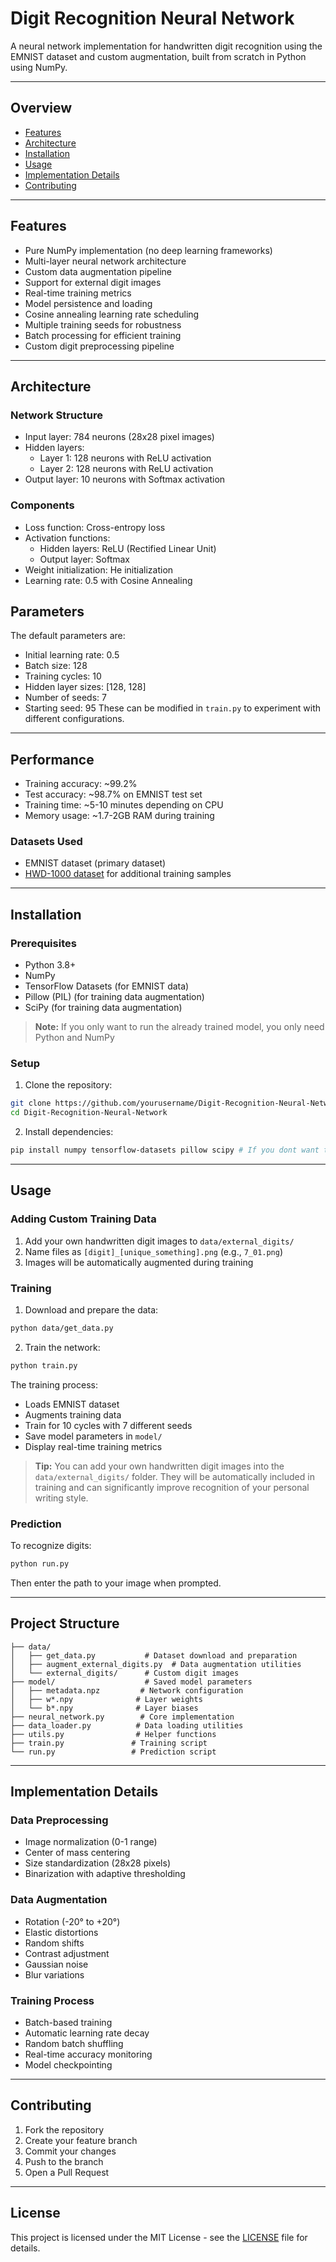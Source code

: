 # Digit Recognition Neural Network

A neural network implementation for handwritten digit recognition using the EMNIST dataset and custom augmentation, built from scratch in Python using NumPy.

---

## Overview

- [Features](#features)
- [Architecture](#architecture)
- [Installation](#installation)
- [Usage](#usage)
- [Implementation Details](#implementation-details)
- [Contributing](#contributing)

---

## Features

- Pure NumPy implementation (no deep learning frameworks)
- Multi-layer neural network architecture
- Custom data augmentation pipeline
- Support for external digit images
- Real-time training metrics
- Model persistence and loading
- Cosine annealing learning rate scheduling
- Multiple training seeds for robustness
- Batch processing for efficient training
- Custom digit preprocessing pipeline

---

## Architecture

### Network Structure
- Input layer: 784 neurons (28x28 pixel images)
- Hidden layers: 
  - Layer 1: 128 neurons with ReLU activation
  - Layer 2: 128 neurons with ReLU activation
- Output layer: 10 neurons with Softmax activation

### Components
- Loss function: Cross-entropy loss
- Activation functions:
  - Hidden layers: ReLU (Rectified Linear Unit)
  - Output layer: Softmax
- Weight initialization: He initialization
- Learning rate: 0.5 with Cosine Annealing

## Parameters

The default parameters are:
- Initial learning rate: 0.5
- Batch size: 128
- Training cycles: 10
- Hidden layer sizes: [128, 128]
- Number of seeds: 7
- Starting seed: 95
These can be modified in `train.py` to experiment with different configurations.

---

## Performance

- Training accuracy: ~99.2%
- Test accuracy: ~98.7% on EMNIST test set
- Training time: ~5-10 minutes depending on CPU
- Memory usage: ~1.7-2GB RAM during training

### Datasets Used
- EMNIST dataset (primary dataset)
- [HWD-1000 dataset](https://github.com/niklashenning/hwd-1000-dataset) for additional training samples

---

## Installation

### Prerequisites

- Python 3.8+
- NumPy
- TensorFlow Datasets (for EMNIST data)
- Pillow (PIL) (for training data augmentation)
- SciPy (for training data augmentation)

> **Note:** If you only want to run the already trained model, you only need Python and NumPy

### Setup

1. Clone the repository:
```bash
git clone https://github.com/yourusername/Digit-Recognition-Neural-Network.git
cd Digit-Recognition-Neural-Network
```

2. Install dependencies:
```sh
pip install numpy tensorflow-datasets pillow scipy # If you dont want to train it, you only need numpy
```

---

## Usage

### Adding Custom Training Data

1. Add your own handwritten digit images to `data/external_digits/`
2. Name files as `[digit]_[unique_something].png` (e.g., `7_01.png`)
3. Images will be automatically augmented during training

### Training

1. Download and prepare the data:
```sh
python data/get_data.py
```

2. Train the network:
```sh
python train.py
```

The training process:
- Loads EMNIST dataset
- Augments training data
- Train for 10 cycles with 7 different seeds
- Save model parameters in `model/`
- Display real-time training metrics

> **Tip:** You can add your own handwritten digit images into the `data/external_digits/` folder. They will be automatically included in training and can significantly improve recognition of your personal writing style.

### Prediction

To recognize digits:
```sh
python run.py
```

Then enter the path to your image when prompted.

---

## Project Structure

```
├── data/
│   ├── get_data.py           # Dataset download and preparation
│   ├── augment_external_digits.py  # Data augmentation utilities
│   └── external_digits/      # Custom digit images
├── model/                    # Saved model parameters
│   ├── metadata.npz         # Network configuration
│   ├── w*.npy              # Layer weights
│   └── b*.npy              # Layer biases
├── neural_network.py        # Core implementation
├── data_loader.py          # Data loading utilities
├── utils.py                # Helper functions
├── train.py               # Training script
└── run.py                 # Prediction script
```

---

## Implementation Details

### Data Preprocessing
- Image normalization (0-1 range)
- Center of mass centering
- Size standardization (28x28 pixels)
- Binarization with adaptive thresholding

### Data Augmentation
- Rotation (-20° to +20°)
- Elastic distortions
- Random shifts
- Contrast adjustment
- Gaussian noise
- Blur variations

### Training Process
- Batch-based training
- Automatic learning rate decay
- Random batch shuffling
- Real-time accuracy monitoring
- Model checkpointing

---

## Contributing

1. Fork the repository
2. Create your feature branch
3. Commit your changes
4. Push to the branch
5. Open a Pull Request

---

## License

This project is licensed under the MIT License - see the [LICENSE](LICENSE) file for details.
